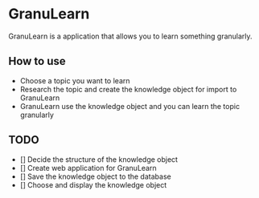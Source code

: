 # GranuLearn
GranuLearn is a application that allows you to learn something granularly.

## How to use
- Choose a topic you want to learn
- Research the topic and create the knowledge object for import to GranuLearn
- GranuLearn use the knowledge object and you can learn the topic granularly

## TODO
- [] Decide the structure of the knowledge object
- [] Create web application for GranuLearn
- [] Save the knowledge object to the database
- [] Choose and display the knowledge object
